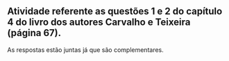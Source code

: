 Atividade referente as questões 1 e 2 do capítulo 4 do livro dos autores Carvalho e Teixeira (página 67).
-------------------------------------------------
As respostas estão juntas já que são complementares.
